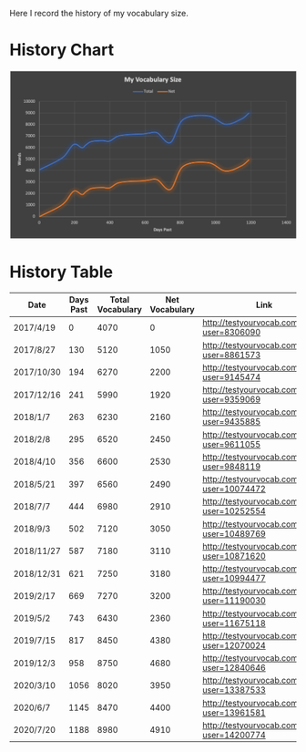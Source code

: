 Here I record the history of my vocabulary size.

# History Chart

![Chart](chart.png)

# History Table

| Date       | Days Past | Total Vocabulary | Net Vocabulary | Link                                          |
|------------|-----------|------------------|----------------|-----------------------------------------------|
| 2017/4/19  | 0         | 4070             | 0              | http://testyourvocab.com/result?user=8306090  |
| 2017/8/27  | 130       | 5120             | 1050           | http://testyourvocab.com/result?user=8861573  |
| 2017/10/30 | 194       | 6270             | 2200           | http://testyourvocab.com/result?user=9145474  |
| 2017/12/16 | 241       | 5990             | 1920           | http://testyourvocab.com/result?user=9359069  |
| 2018/1/7   | 263       | 6230             | 2160           | http://testyourvocab.com/result?user=9435885  |
| 2018/2/8   | 295       | 6520             | 2450           | http://testyourvocab.com/result?user=9611055  |
| 2018/4/10  | 356       | 6600             | 2530           | http://testyourvocab.com/result?user=9848119  |
| 2018/5/21  | 397       | 6560             | 2490           | http://testyourvocab.com/result?user=10074472 |
| 2018/7/7   | 444       | 6980             | 2910           | http://testyourvocab.com/result?user=10252554 |
| 2018/9/3   | 502       | 7120             | 3050           | http://testyourvocab.com/result?user=10489769 |
| 2018/11/27 | 587       | 7180             | 3110           | http://testyourvocab.com/result?user=10871620 |
| 2018/12/31 | 621       | 7250             | 3180           | http://testyourvocab.com/result?user=10994477 |
| 2019/2/17  | 669       | 7270             | 3200           | http://testyourvocab.com/result?user=11190030 |
| 2019/5/2   | 743       | 6430             | 2360           | http://testyourvocab.com/result?user=11675118 |
| 2019/7/15  | 817       | 8450             | 4380           | http://testyourvocab.com/result?user=12070024 |
| 2019/12/3  | 958       | 8750             | 4680           | http://testyourvocab.com/result?user=12840646 |
| 2020/3/10  | 1056      | 8020             | 3950           | http://testyourvocab.com/result?user=13387533 |
| 2020/6/7   | 1145      | 8470             | 4400           | http://testyourvocab.com/result?user=13961581 |
| 2020/7/20  | 1188      | 8980             | 4910           | http://testyourvocab.com/result?user=14200774 |
